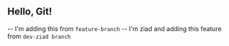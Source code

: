 ## Hello, Git!

-- I'm adding this from `feature-branch`
-- I'm ziad and adding this feature from `dev-ziad branch`